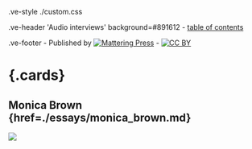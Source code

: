 .ve-style ./custom.css

.ve-header 'Audio interviews' background=#891612
    - [table of contents](/)

.ve-footer
    - Published by [![Mattering Press](https://www.matteringpress.org/wp-content/themes/matteringpress/img/mattering-press.png)](https://www.matteringpress.org/)
    - [![CC BY](https://licensebuttons.net/l/by/4.0/88x31.png)](https://creativecommons.org/licenses/by/4.0/)

# {.cards}

## Monica Brown {href=./essays/monica_brown.md}

![](monica.jpeg)
